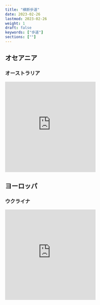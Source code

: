```yaml
---
title: "横断歩道"
date: 2023-02-26
lastmod: 2023-02-26
weight: 1
draft: false
keywords: ["歩道"]
sections: [""]
---
```


## オセアニア
### オーストラリア
<div class="googlemap-if">
<iframe src="https://www.google.com/maps/embed?pb=!4v1677458537545!6m8!1m7!1sRDaV25GUvgKCfNUAFCsizg!2m2!1d-35.30871692335814!2d149.1308362290019!3f48.35552332986662!4f-43.67975134911525!5f0.4000000000000002" width="295" height="295" style="border:0;" allowfullscreen="" loading="lazy" referrerpolicy="no-referrer-when-downgrade"></iframe>
</div>

## ヨーロッパ
### ウクライナ
<div class="googlemap-if">
<iframe src="https://www.google.com/maps/embed?pb=!4v1677409596106!6m8!1m7!1sAv2Ehj945_H1VK8W1Y7b-w!2m2!1d50.44921275907773!2d30.51268511028844!3f235.6345771922095!4f-10.062073404065046!5f3.178015629205613" width="295" height="295" style="border:0;" allowfullscreen="" loading="lazy" referrerpolicy="no-referrer-when-downgrade"></iframe>
</div>